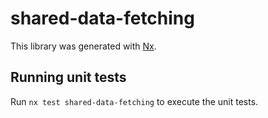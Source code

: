 # shared-data-fetching

This library was generated with [Nx](https://nx.dev).

## Running unit tests

Run `nx test shared-data-fetching` to execute the unit tests.
